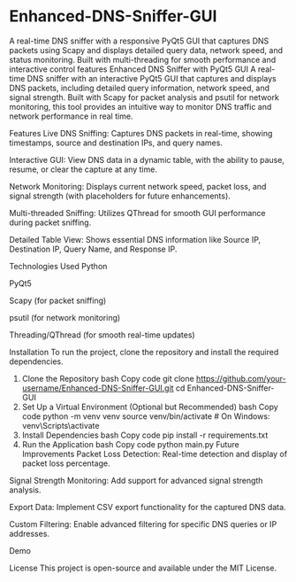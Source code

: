 # Enhanced-DNS-Sniffer-GUI
A real-time DNS sniffer with a responsive PyQt5 GUI that captures DNS packets using Scapy and displays detailed query data, network speed, and status monitoring. Built with multi-threading for smooth performance and interactive control features
Enhanced DNS Sniffer with PyQt5 GUI
A real-time DNS sniffer with an interactive PyQt5 GUI that captures and displays DNS packets, including detailed query information, network speed, and signal strength. Built with Scapy for packet analysis and psutil for network monitoring, this tool provides an intuitive way to monitor DNS traffic and network performance in real time.

Features
Live DNS Sniffing: Captures DNS packets in real-time, showing timestamps, source and destination IPs, and query names.

Interactive GUI: View DNS data in a dynamic table, with the ability to pause, resume, or clear the capture at any time.

Network Monitoring: Displays current network speed, packet loss, and signal strength (with placeholders for future enhancements).

Multi-threaded Sniffing: Utilizes QThread for smooth GUI performance during packet sniffing.

Detailed Table View: Shows essential DNS information like Source IP, Destination IP, Query Name, and Response IP.

Technologies Used
Python

PyQt5

Scapy (for packet sniffing)

psutil (for network monitoring)

Threading/QThread (for smooth real-time updates)

Installation
To run the project, clone the repository and install the required dependencies.

1. Clone the Repository
bash
Copy code
git clone https://github.com/your-username/Enhanced-DNS-Sniffer-GUI.git
cd Enhanced-DNS-Sniffer-GUI
2. Set Up a Virtual Environment (Optional but Recommended)
bash
Copy code
python -m venv venv
source venv/bin/activate  # On Windows: venv\Scripts\activate
3. Install Dependencies
bash
Copy code
pip install -r requirements.txt
4. Run the Application
bash
Copy code
python main.py
Future Improvements
Packet Loss Detection: Real-time detection and display of packet loss percentage.

Signal Strength Monitoring: Add support for advanced signal strength analysis.

Export Data: Implement CSV export functionality for the captured DNS data.

Custom Filtering: Enable advanced filtering for specific DNS queries or IP addresses.

Demo

License
This project is open-source and available under the MIT License.
